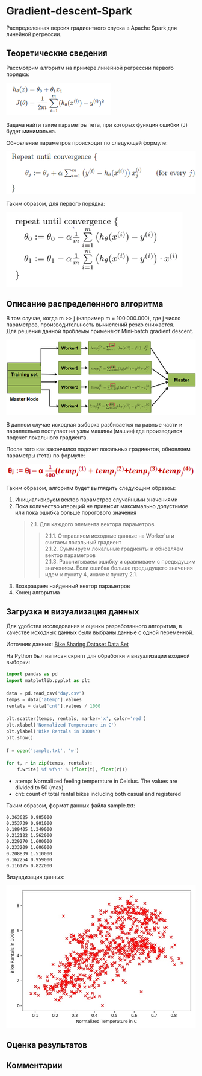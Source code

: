 # Gradient-descent-Spark

Распределенная версия градиентного спуска в Apache Spark для линейной регрессии.

## Теоретические сведения

Рассмотрим алгоритм на примере линейной регрессии первого порядка:

![alt text](/images/formula_1.png)

Задача найти такие параметры тета, при которых функция ошибки (J) будет минимальна.

Обновление параметров происходит по следующей формуле:

![alt text](/images/formula_2.png)

Таким образом, для первого порядка:

![alt text](/images/formula_3.png)

## Описание распределенного алгоритма

В том случае, когда m >> j (например m = 100.000.000), где j число параметров, производительность вычислений резко снижается.  
Для решения данной проблемы применяют Mini-batch gradient descent.

![alt text](./images/formula_5.png)

В данном случае исходная выборка разбивается на равные части и параллельно поступает на узлы машины (машин) где производится подсчет локального градиента. 

После того как закончился подсчет локальных градиентов, обновляем параметры (тета) по формуле:

![alt text](/images/formula_6.png)

Таким образом, алгоритм будет выглядить следующим образом:  
1. Инициализируем вектор параметров случайными значениями  
2. Пока количество итераций не привысит максимально допустимое или пока ошибка больше порогового значения  
    > 2.1. Для каждого элемента вектора параметров  
    > >  2.1.1. Отправляем исходные данные на Worker'ы и считаем локальный градиент  
    > >  2.1.2. Суммируем локальные градиенты и обновляем вектор параметров  
    > >  2.1.3. Рассчитываем ошибку и сравниваем с предыдущим значением. Если ошибка больше предыдущего значения идем к пункту 4, 
    > иначе к пункту 2.1.  
3. Возвращаем найденный вектор параметров  
4. Конец алгоритма  

## Загрузка и визуализация данных

Для удобства исследования и оценки разработанного алгоритма, в качестве исходных данных были выбраны данные с одной переменной.

Источник данных: [Bike Sharing Dataset Data Set](https://archive.ics.uci.edu/ml/datasets/Bike+Sharing+Dataset)

На Python был написан скрипт для обработки и визуализации входной выборки:


```python
import pandas as pd
import matplotlib.pyplot as plt

data = pd.read_csv("day.csv")
temps = data['atemp'].values
rentals = data['cnt'].values / 1000

plt.scatter(temps, rentals, marker='x', color='red')
plt.xlabel('Normalized Temperature in C')
plt.ylabel('Bike Rentals in 1000s')
plt.show()

f = open('sample.txt', 'w')

for t, r in zip(temps, rentals):
    f.write('%f %f\n' % (float(t), float(r)))
```

- atemp: Normalized feeling temperature in Celsius. The values are divided to 50 (max)
- cnt: count of total rental bikes including both casual and registered

Таким образом, формат данных файла sample.txt:
```       
0.363625 0.985000
0.353739 0.801000
0.189405 1.349000
0.212122 1.562000
0.229270 1.600000
0.233209 1.606000
0.208839 1.510000
0.162254 0.959000
0.116175 0.822000
```
Визуадизация данных:

![alt text](/images/data.jpg)


## Оценка результатов

## Комментарии


